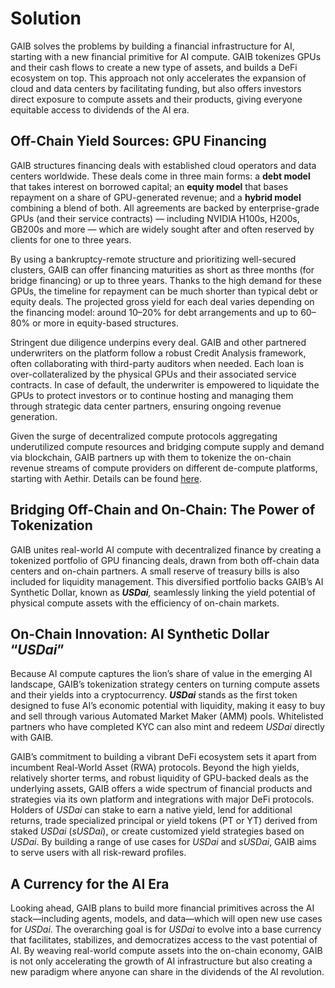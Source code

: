 # Solution

GAIB solves the problems by building a financial infrastructure for AI, starting with a new financial primitive for AI compute. GAIB tokenizes GPUs and their cash flows to create a new type of assets, and builds a DeFi ecosystem on top. This approach not only accelerates the expansion of cloud and data centers by facilitating funding, but also offers investors direct exposure to compute assets and their products, giving everyone equitable access to dividends of the AI era.&#x20;

## **Off-Chain Yield Sources: GPU Financing**

GAIB structures financing deals with established cloud operators and data centers worldwide. These deals come in three main forms: a **debt model** that takes interest on borrowed capital; an **equity model** that bases repayment on a share of GPU-generated revenue; and a **hybrid model** combining a blend of both. All agreements are backed by enterprise-grade GPUs (and their service contracts) — including NVIDIA H100s, H200s, GB200s and more — which are widely sought after and often reserved by clients for one to three years.

By using a bankruptcy-remote structure and prioritizing well-secured clusters, GAIB can offer financing maturities as short as three months (for bridge financing) or up to three years. Thanks to the high demand for these GPUs, the timeline for repayment can be much shorter than typical debt or equity deals. The projected gross yield for each deal varies depending on the financing model: around 10–20% for debt arrangements and up to 60–80% or more in equity-based structures.

Stringent due diligence underpins every deal. GAIB and other partnered underwriters on the platform follow a robust Credit Analysis framework, often collaborating with third-party auditors when needed. Each loan is over-collateralized by the physical GPUs and their associated service contracts. In case of default, the underwriter is empowered to liquidate the GPUs to protect investors or to continue hosting and managing them through strategic data center partners, ensuring ongoing revenue generation.&#x20;

Given the surge of decentralized compute protocols aggregating underutilized compute resources and bridging compute supply and demand via blockchain, GAIB partners up with them to tokenize the on-chain revenue streams of compute providers on different de-compute platforms, starting with Aethir. Details can be found [here](https://x.com/gaib_ai/status/1882052295472656411).&#x20;

## **Bridging Off-Chain and On-Chain: The Power of Tokenization**

GAIB unites real-world AI compute with decentralized finance by creating a tokenized portfolio of GPU financing deals, drawn from both off-chain data centers and on-chain partners. A small reserve of treasury bills is also included for liquidity management. This diversified portfolio backs GAIB’s AI Synthetic Dollar, known as _**USDai**,_ seamlessly linking the yield potential of physical compute assets with the efficiency of on-chain markets.

## **On-Chain Innovation: AI Synthetic Dollar “**_**USDai**_**”**

Because AI compute captures the lion’s share of value in the emerging AI landscape, GAIB’s tokenization strategy centers on turning compute assets and their yields into a cryptocurrency. _**USDai**_ stands as the first token designed to fuse AI’s economic potential with liquidity, making it easy to buy and sell through various Automated Market Maker (AMM) pools. Whitelisted partners who have completed KYC can also mint and redeem _USDai_ directly with GAIB.&#x20;

GAIB’s commitment to building a vibrant DeFi ecosystem sets it apart from incumbent Real-World Asset (RWA) protocols. Beyond the high yields, relatively shorter terms, and robust liquidity of GPU-backed deals as the underlying assets, GAIB offers a wide spectrum of financial products and strategies via its own platform and integrations with major DeFi protocols. Holders of _USDai_ can stake to earn a native yield, lend for additional returns, trade specialized principal or yield tokens (PT or YT) derived from staked _USDai_ (_sUSDai_), or create customized yield strategies based on _USDai_. By building a range of use cases for _USDai_ and _sUSDai_, GAIB aims to serve users with all risk-reward profiles.&#x20;

## **A Currency for the AI Era**

Looking ahead, GAIB plans to build more financial primitives across the AI stack—including agents, models, and data—which will open new use cases for _USDai_. The overarching goal is for _USDai_ to evolve into a base currency that facilitates, stabilizes, and democratizes access to the vast potential of AI. By weaving real-world compute assets into the on-chain economy, GAIB is not only accelerating the growth of AI infrastructure but also creating a new paradigm where anyone can share in the dividends of the AI revolution.
